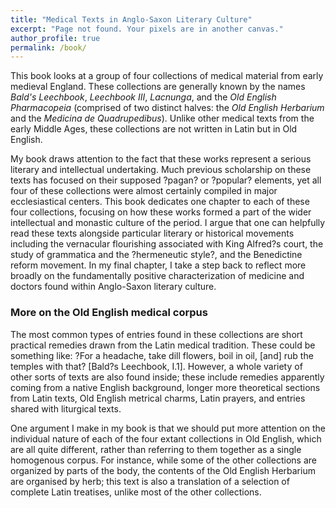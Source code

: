 ```yaml
---
title: "Medical Texts in Anglo-Saxon Literary Culture"
excerpt: "Page not found. Your pixels are in another canvas."
author_profile: true
permalink: /book/
---
```


This book looks at a group of four collections of medical material from early medieval England.  These collections are generally known by the names *Bald's Leechbook*, *Leechbook III*, *Lacnunga*, and the *Old English Pharmacopeia* (comprised of two distinct halves: the *Old English Herbarium* and the *Medicina de Quadrupedibus*).  Unlike other medical texts from the early Middle Ages, these collections are not written in Latin but in Old English.  

My book draws attention to the fact that these works represent a serious literary and intellectual undertaking.  Much previous scholarship on these texts has focused on their supposed ?pagan? or ?popular? elements, yet all four of these collections were almost certainly compiled in major ecclesiastical centers. This book dedicates one chapter to each of these four collections, focusing on how these works formed a part of the wider intellectual and monastic culture of the period.  I argue that one can helpfully read these texts alongside particular literary or historical movements including the vernacular flourishing associated with King Alfred?s court, the study of grammatica and the ?hermeneutic style?, and the Benedictine reform movement.  In my final chapter, I take a step back to reflect more broadly on the fundamentally positive characterization of medicine and doctors found within Anglo-Saxon literary culture.

### More on the Old English medical corpus

The most common types of entries found in these collections are short practical remedies drawn from the Latin medical tradition. These could be something like: ?For a headache, take dill flowers, boil in oil, [and] rub the temples with that? [Bald?s Leechbook, I.1]. However, a whole variety of other sorts of texts are also found inside; these include remedies apparently coming from a native English background, longer more theoretical sections from Latin texts, Old English metrical charms, Latin prayers, and entries shared with liturgical texts. 

One argument I make in my book is that we should put more attention on the individual nature of each of the four extant collections in Old English, which are all quite different, rather than referring to them together as a single homogenous corpus.  For instance, while some of the other collections are organized by parts of the body, the contents of the Old English Herbarium are organised by herb; this text is also a translation of a selection of complete Latin treatises, unlike most of the other collections. 
